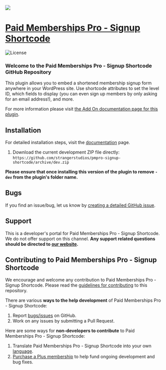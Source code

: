 ![](pmpro-signup-shortcode-banner.jpg)

# [Paid Memberships Pro - Signup Shortcode](https://www.paidmembershipspro.com/add-ons/pmpro-signup-shortcode/) #
[comment]: # (Generate badges from shields.io, only works for .org plugins to get other stats etc. We'd have to create our own endpoints for Premium plugins)

![License](https://img.shields.io/badge/license-GPL--3.0%2B-red.svg?style=flat-square)

### Welcome to the Paid Memberships Pro - Signup Shortcode GitHub Repository

This plugin allows you to embed a shortened membership signup form anywhere in your WordPress site. Use shortcode attributes to set the level ID, which fields to display (you can even sign up members by only asking for an email address!), and more.

For more information please visit [the Add On documentation page for this plugin](https://www.paidmembershipspro.com/add-ons/pmpro-signup-shortcode/).

## Installation ##
For detailed installation steps, visit the [documentation](https://www.paidmembershipspro.com/add-ons/pmpro-signup-shortcode/) page.

1. Download the current development ZIP file directly: `https://github.com/strangerstudios/pmpro-signup-shortcode/archive/dev.zip`

**Please ensure that once installing this version of the plugin to remove `-dev` from the plugin's folder name.**

## Bugs ##
If you find an issue/bug, let us know by [creating a detailed GitHub issue](https://github.com/strangerstudios/pmpro-signup-shortcode/issues/new/choose).

## Support ##
This is a developer's portal for Paid Memberships Pro - Signup Shortcode. We do not offer support on this channel. **Any support related questions should be directed to [our website](https://www.paidmembershipspro.com/add-ons/pmpro-signup-shortcode/).**

## Contributing to Paid Memberships Pro - Signup Shortcode ##
We encourage and welcome any contribution to Paid Memberships Pro - Signup Shortcode. Please read the [guidelines for contributing](https://github.com/strangerstudios/pmpro-signup-shortcode/blob/dev/.github/CONTRIBUTING.md) to this repository.

There are various **ways to the help development** of Paid Memberships Pro - Signup Shortcode:

1. Report [bugs/issues](https://github.com/strangerstudios/pmpro-signup-shortcode/issues/new/choose) on GitHub.
2. Work on any issues by submitting a Pull Request.

Here are some ways for **non-developers to contribute** to Paid Memberships Pro - Signup Shortcode:

1. Translate Paid Memberships Pro - Signup Shortcode into your own [language](https://www.paidmembershipspro.com/paid-memberships-pro-in-your-language/).
2. [Purchase a Plus membership](https://paidmembershipspro.com/pricing) to help fund ongoing development and bug fixes.
